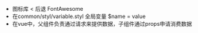 - 图标库
  < 后退
  FontAwesome 
- 在common/styl/variable.styl
  全局变量
  $name = value 
- 在vue中，父组件负责通过请求来提供数据，子组件通过props申请消费数据